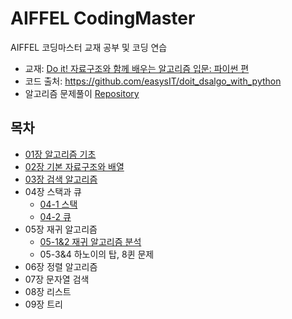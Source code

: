 # AIFFEL CodingMaster
AIFFEL 코딩마스터 교재 공부 및 코딩 연습
- 교재: [Do it! 자료구조와 함께 배우는 알고리즘 입문: 파이썬 편](http://www.yes24.com/Product/Goods/91219874)
- 코드 출처: https://github.com/easysIT/doit_dsalgo_with_python
- 알고리즘 문제풀이 [Repository](https://github.com/kec0130/Algorithm)

## 목차
- [01장 알고리즘 기초](https://github.com/kec0130/AIFFEL-codingmaster/blob/main/ch01_basic.ipynb)
- [02장 기본 자료구조와 배열](https://github.com/kec0130/AIFFEL-codingmaster/blob/main/ch02_array.ipynb)
- [03장 검색 알고리즘](https://github.com/kec0130/AIFFEL-codingmaster/blob/main/ch03_search.ipynb)
- 04장 스택과 큐
  - [04-1 스택](https://github.com/kec0130/AIFFEL-codingmaster/blob/main/ch04_1_stack.ipynb)
  - [04-2 큐](https://github.com/kec0130/AIFFEL-codingmaster/blob/main/ch04_2_queue.ipynb)
- 05장 재귀 알고리즘
  - [05-1&2 재귀 알고리즘 분석](https://github.com/kec0130/AIFFEL-codingmaster/blob/main/ch05_1_recursion.ipynb)
  - 05-3&4 하노이의 탑, 8퀸 문제
- 06장 정렬 알고리즘
- 07장 문자열 검색
- 08장 리스트
- 09장 트리